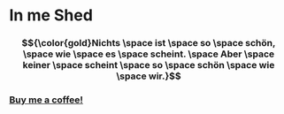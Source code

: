 # In me Shed

### $${\color{gold}Nichts \space ist \space so \space schön, \space wie \space es \space scheint. \space Aber \space keiner \space scheint \space so \space schön \space wie \space wir.}$$

### [Buy me a coffee!](https://paypal.me/lembkeholger)
